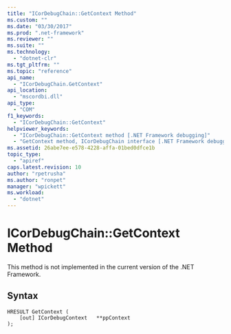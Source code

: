 ```yaml
---
title: "ICorDebugChain::GetContext Method"
ms.custom: ""
ms.date: "03/30/2017"
ms.prod: ".net-framework"
ms.reviewer: ""
ms.suite: ""
ms.technology: 
  - "dotnet-clr"
ms.tgt_pltfrm: ""
ms.topic: "reference"
api_name: 
  - "ICorDebugChain.GetContext"
api_location: 
  - "mscordbi.dll"
api_type: 
  - "COM"
f1_keywords: 
  - "ICorDebugChain::GetContext"
helpviewer_keywords: 
  - "ICorDebugChain::GetContext method [.NET Framework debugging]"
  - "GetContext method, ICorDebugChain interface [.NET Framework debugging]"
ms.assetid: 26abe7ee-e578-4228-affa-01bed0dfce1b
topic_type: 
  - "apiref"
caps.latest.revision: 10
author: "rpetrusha"
ms.author: "ronpet"
manager: "wpickett"
ms.workload: 
  - "dotnet"
---
```

# ICorDebugChain::GetContext Method
This method is not implemented in the current version of the .NET Framework.  
  
## Syntax  
  
```  
HRESULT GetContext (  
    [out] ICorDebugContext   **ppContext  
);  
```
